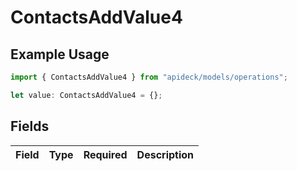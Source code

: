 # ContactsAddValue4

## Example Usage

```typescript
import { ContactsAddValue4 } from "apideck/models/operations";

let value: ContactsAddValue4 = {};
```

## Fields

| Field       | Type        | Required    | Description |
| ----------- | ----------- | ----------- | ----------- |